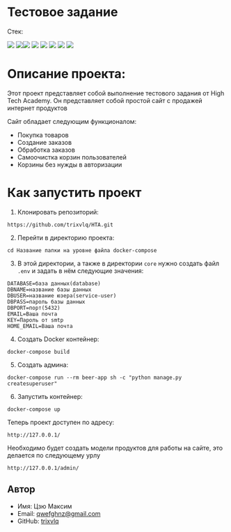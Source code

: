 # Тестовое задание

Стек:

<img src="https://img.shields.io/badge/Python-4169E1?style=for-the-badge"/> <img src="https://img.shields.io/badge/Django-008000?style=for-the-badge"/><img src="https://img.shields.io/badge/Docker-00BFFF?style=for-the-badge"/> <img src="https://img.shields.io/badge/PostgreSQL-87CEEB?style=for-the-badge"/> <img src="https://img.shields.io/static/v1?style=for-the-badge&message=Celery&color=37814A&logo=Celery&logoColor=FFFFFF&label"/> <img src="https://img.shields.io/badge/Redis-DC382D?style=for-the-badge&logo=redis&logoColor=white"/> <img src="https://shields.io/badge/JavaScript-F7DF1E?logo=JavaScript&logoColor=000&style=flat-square"/> <img src="https://img.shields.io/badge/Bootstrap-563D7C?style=for-the-badge&logo=bootstrap&logoColor=white">

# Описание проекта:

Этот проект представляет собой выполнение тестового задания от High Tech Academy. Он представляет собой простой сайт с
продажей интернет продуктов

Сайт обладает следующим функционалом:

- Покупка товаров
- Создание заказов
- Обработка заказов
- Самоочистка корзин пользователей
- Корзины без нужды в авторизации

# Как запустить проект

1. Клонировать репозиторий:

```
https://github.com/trixvlq/HTA.git
```

2. Перейти в директорию проекта:

```
cd Название папки на уровне файла docker-compose
```

3. В этой директории, а также в директории `core` нужно создать файл `.env` и задать в нём следующие значения:

```
DATABASE=база данных(database)
DBNAME=название базы данных
DBUSER=название юзера(service-user)
DBPASS=пароль базы данных
DBPORT=порт(5432)
EMAIL=Ваша почта
KEY=Пароль от smtp
HOME_EMAIL=Ваша почта
```

4. Создать Docker контейнер:

```
docker-compose build
```

5. Создать админа:

```
docker-compose run --rm beer-app sh -c "python manage.py createsuperuser"
```

6. Запустить контейнер:

```
docker-compose up
```

Теперь проект доступен по адресу:

```
http://127.0.0.1/
```

Необходимо будет создать модели продуктов для работы на сайте, это делается по следующему урлу

```commandline
http://127.0.0.1/admin/
```

## Автор

- Имя: Цзю Максим
- Email: qwefghnz@gmail.com
- GitHub: [trixvlq](https://github.com/trixvlq)
